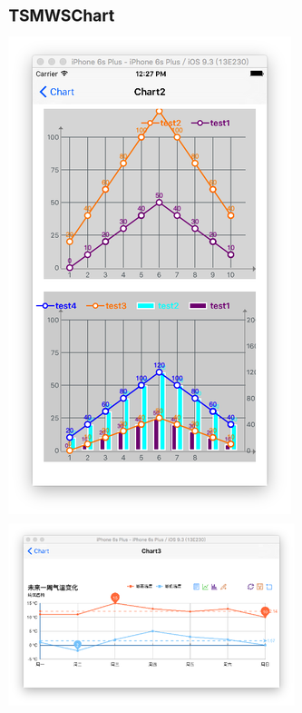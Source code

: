 # TSMWSChart
![image](https://github.com/tikeyc/TSMWSChart/raw/master/ReadMe/screen1.png)     


![image](https://github.com/tikeyc/TSMWSChart/raw/master/ReadMe/screen2.png)